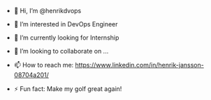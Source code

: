 - 👋 Hi, I’m @henrikdvops
- 👀 I’m interested in DevOps Engineer 
- 🌱 I’m currently looking for Internship
- 💞️ I’m looking to collaborate on ...
- 📫 How to reach me: https://www.linkedin.com/in/henrik-jansson-08704a201/

- ⚡ Fun fact: Make my golf great again!

